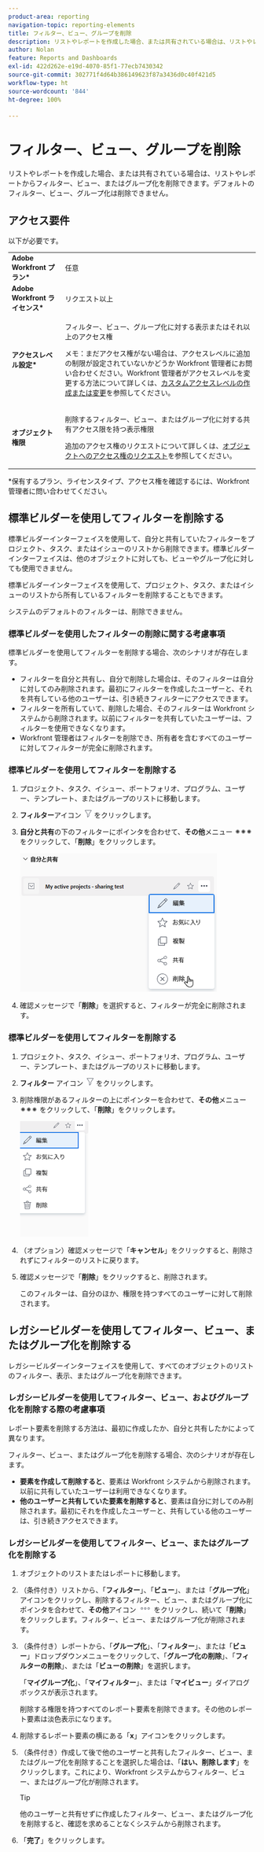 ```yaml
---
product-area: reporting
navigation-topic: reporting-elements
title: フィルター、ビュー、グループを削除
description: リストやレポートを作成した場合、または共有されている場合は、リストやレポートからフィルター、ビュー、またはグループ化を削除できます。デフォルトのフィルター、ビュー、グループ化は削除できません。
author: Nolan
feature: Reports and Dashboards
exl-id: 422d262e-e19d-4070-85f1-77ecb7430342
source-git-commit: 302771f4d64b386149623f87a3436d0c40f421d5
workflow-type: ht
source-wordcount: '844'
ht-degree: 100%

---
```


# フィルター、ビュー、グループを削除

リストやレポートを作成した場合、または共有されている場合は、リストやレポートからフィルター、ビュー、またはグループ化を削除できます。デフォルトのフィルター、ビュー、グループ化は削除できません。

## アクセス要件

以下が必要です。

<table style="table-layout:auto"> 
 <col> 
 </col> 
 <col> 
 </col> 
 <tbody> 
  <tr> 
   <td role="rowheader"><strong>Adobe Workfront プラン*</strong></td> 
   <td> <p>任意 </p> </td> 
  </tr> 
  <tr> 
   <td role="rowheader"><strong>Adobe Workfront ライセンス*</strong></td> 
   <td> <p>リクエスト以上</p> </td> 
  </tr> 
  <tr> 
   <td role="rowheader"><strong>アクセスレベル設定*</strong></td> 
   <td> <p>フィルター、ビュー、グループ化に対する表示またはそれ以上のアクセス権</p> <p>メモ：まだアクセス権がない場合は、アクセスレベルに追加の制限が設定されていないかどうか Workfront 管理者にお問い合わせください。Workfront 管理者がアクセスレベルを変更する方法について詳しくは、<a href="../../../administration-and-setup/add-users/configure-and-grant-access/create-modify-access-levels.md" class="MCXref xref">カスタムアクセスレベルの作成または変更</a>を参照してください。</p> </td> 
  </tr> 
  <tr> 
   <td role="rowheader"><strong>オブジェクト権限</strong></td> 
   <td> <p>削除するフィルター、ビュー、またはグループ化に対する共有アクセス限を持つ表示権限</p> <p>追加のアクセス権のリクエストについて詳しくは、<a href="../../../workfront-basics/grant-and-request-access-to-objects/request-access.md" class="MCXref xref">オブジェクトへのアクセス権のリクエスト</a>を参照してください。</p> </td> 
  </tr> 
 </tbody> 
</table>

&#42;保有するプラン、ライセンスタイプ、アクセス権を確認するには、Workfront 管理者に問い合わせてください。

## 標準ビルダーを使用してフィルターを削除する

標準ビルダーインターフェイスを使用して、自分と共有していたフィルターをプロジェクト、タスク、またはイシューのリストから削除できます。標準ビルダーインターフェイスは、他のオブジェクトに対しても、ビューやグループ化に対しても使用できません。

標準ビルダーインターフェイスを使用して、プロジェクト、タスク、またはイシューのリストから所有しているフィルターを削除することもできます。

システムのデフォルトのフィルターは、削除できません。

### 標準ビルダーを使用したフィルターの削除に関する考慮事項

標準ビルダーを使用してフィルターを削除する場合、次のシナリオが存在します。

* フィルターを自分と共有し、自分で削除した場合は、そのフィルターは自分に対してのみ削除されます。最初にフィルターを作成したユーザーと、それを共有している他のユーザーは、引き続きフィルターにアクセスできます。
* フィルターを所有していて、削除した場合、そのフィルターは Workfront システムから削除されます。以前にフィルターを共有していたユーザーは、フィルターを使用できなくなります。
* Workfront 管理者はフィルターを削除でき、所有者を含むすべてのユーザーに対してフィルターが完全に削除されます。

### 標準ビルダーを使用してフィルターを削除する

1. プロジェクト、タスク、イシュー、ポートフォリオ、プログラム、ユーザー、テンプレート、またはグループのリストに移動します。
1. **フィルター**&#x200B;アイコン ![フィルターアイコン](assets/filter-nwepng.png) をクリックします。
1. **自分と共有**&#x200B;の下のフィルターにポインタを合わせて、**その他**&#x200B;メニュー ![その他アイコン](assets/more-icon-spectrum.png) をクリックして、「**削除**」をクリックします。

   ![フィルターを削除](assets/new-filters-more-menu-remove-filter.png)

1. 確認メッセージで「**削除**」を選択すると、フィルターが完全に削除されます。

### 標準ビルダーを使用してフィルターを削除する

1. プロジェクト、タスク、イシュー、ポートフォリオ、プログラム、ユーザー、テンプレート、またはグループのリストに移動します。
1. **フィルター** アイコン ![フィルターアイコン](assets/filter-nwepng.png) をクリックします。
1. 削除権限があるフィルターの上にポインターを合わせて、**その他**&#x200B;メニュー ![その他のアイコン](assets/more-icon-spectrum.png) をクリックして、「**削除**」をクリックします。

   ![フィルターを削除](assets/new-filters-more-menu-options-with-delete.png)

1. （オプション）確認メッセージで「**キャンセル**」をクリックすると、削除されずにフィルターのリストに戻ります。
1. 確認メッセージで「**削除**」をクリックすると、削除されます。

   このフィルターは、自分のほか、権限を持つすべてのユーザーに対して削除されます。

## レガシービルダーを使用してフィルター、ビュー、またはグループ化を削除する

レガシービルダーインターフェイスを使用して、すべてのオブジェクトのリストのフィルター、表示、またはグループ化を削除できます。

### レガシービルダーを使用してフィルター、ビュー、およびグループ化を削除する際の考慮事項

レポート要素を削除する方法は、最初に作成したか、自分と共有したかによって異なります。

フィルター、ビュー、またはグループ化を削除する場合、次のシナリオが存在します。

* **要素を作成して削除すると**、要素は Workfront システムから削除されます。以前に共有していたユーザーは利用できなくなります。
* **他のユーザーと共有していた要素を削除すると**、要素は自分に対してのみ削除されます。最初にそれを作成したユーザーと、共有している他のユーザーは、引き続きアクセスできます。

### レガシービルダーを使用してフィルター、ビュー、またはグループ化を削除する

1. オブジェクトのリストまたはレポートに移動します。
1. （条件付き）リストから、「**フィルター**」、「**ビュー**」、または「**グループ化**」アイコンをクリックし、削除するフィルター、ビュー、またはグループ化にポインタを合わせて、**その他**&#x200B;アイコン ![](assets/more-icon.png) をクリックし、続いて「**削除**」をクリックします。フィルター、ビュー、またはグループ化が削除されます。
1. （条件付き）レポートから、「**グループ化**」、「**フィルター**」、または「**ビュー**」ドロップダウンメニューをクリックして、「**グループ化の削除**」、「**フィルターの削除**」、または「**ビューの削除**」を選択します。

   「**マイグループ化**」、「**マイフィルター**」、または「**マイビュー**」ダイアログボックスが表示されます。

   削除する権限を持つすべてのレポート要素を削除できます。その他のレポート要素は淡色表示になります。

1. 削除するレポート要素の横にある「**x**」アイコンをクリックします。
1. （条件付き）作成して後で他のユーザーと共有したフィルター、ビュー、またはグループ化を削除することを選択した場合は、「**はい、削除します**」をクリックします。これにより、Workfront システムからフィルター、ビュー、またはグループ化が削除されます。

   >[!TIP]
   >
   >他のユーザーと共有せずに作成したフィルター、ビュー、またはグループ化を削除すると、確認を求めることなくシステムから削除されます。

1. 「**完了**」をクリックします。

